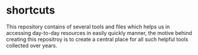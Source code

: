 # shortcuts

This repository contains of several tools and files which helps us in accessing day-to-day resources in easily quickly manner, the motive behind creating this repositroy is to create a central place for all such helpful tools collected over years.


